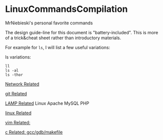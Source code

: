 # LinuxCommandsCompilation
MrNiebieski's personal favorite commands

The design guide-line for this document is "battery-included".
This is more of a trick&cheat sheet rather than introductory materials.

For example for `ls`, I will list a few useful variations:

ls variations:

    ll
    ls -al
    ls -thor

[Network Related](./network.md)

[git Related](./git.md)

[LAMP Related](./LAMP.md) Linux Apache MySQL PHP

[linux Related](./linux.md)

[vim Related:](./vim.md)

[c Related: gcc/gdb/makefile](./c.md)
